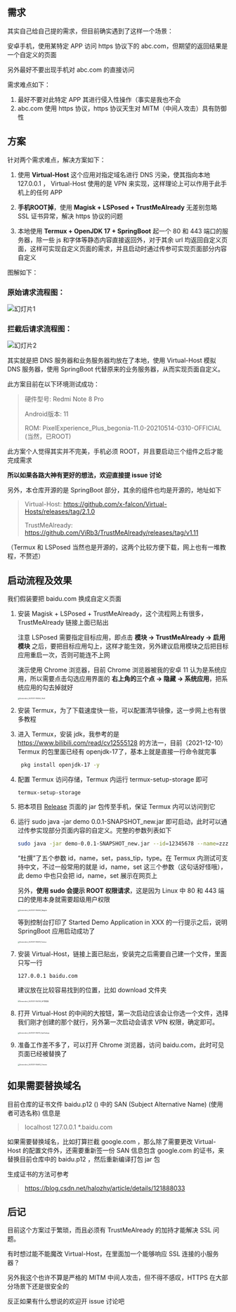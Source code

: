 ## 需求

其实自己给自己提的需求，但目前确实遇到了这样一个场景：

安卓手机，使用某特定 APP 访问 https 协议下的 abc.com，但期望的返回结果是一个自定义的页面

另外最好不要出现手机对 abc.com 的直接访问

需求难点如下：

1. 最好不要对此特定 APP 其进行侵入性操作（事实是我也不会
2. abc.com 使用 https 协议，https 协议天生对 MITM（中间人攻击）具有防御性

## 方案

针对两个需求难点，解决方案如下：

1. 使用 **Virtual-Host** 这个应用对指定域名进行 DNS 污染，使其指向本地 127.0.0.1 ， Virtual-Host 使用的是 VPN 来实现，这样理论上可以作用于此手机上的任何 APP

2. **手机ROOT掉**，使用 **Magisk + LSPosed + TrustMeAlready** 无差别忽略 SSL 证书异常，解决 https 协议的问题
3. 本地使用 **Termux + OpenJDK 17 + SpringBoot** 起一个 80 和 443 端口的服务器，除一些 js 和字体等静态内容直接返回外，对于其余 url 均返回自定义页面，这样可实现自定义页面的需求，并且启动时通过传参可实现页面部分内容自定义

图解如下：

### 原始请求流程图：

![幻灯片1](README.assets/幻灯片1.PNG)

### 拦截后请求流程图：

![幻灯片2](README.assets/幻灯片2.PNG)

其实就是把 DNS 服务器和业务服务器均放在了本地，使用 Virtual-Host 模拟 DNS 服务器，使用 SpringBoot 代替原来的业务服务器，从而实现页面自定义。

此方案目前在以下环境测试成功：

> 硬件型号: Redmi Note 8 Pro 
>
> Android版本: 11 
>
> ROM: PixelExperience_Plus_begonia-11.0-20210514-0310-OFFICIAL (当然，已ROOT)

此方案个人觉得其实并不完美，手机必须 ROOT，并且要启动三个组件之后才能完成需求

**所以如果各路大神有更好的想法，欢迎直接提 issue 讨论**

另外，本仓库开源的是 SpringBoot 部分，其余的组件也均是开源的，地址如下

> Virtual-Host: https://github.com/x-falcon/Virtual-Hosts/releases/tag/2.1.0
>
> TrustMeAlready: https://github.com/ViRb3/TrustMeAlready/releases/tag/v1.11

（Termux 和 LSPosed 当然也是开源的，这两个比较方便下载，网上也有一堆教程，不赘述）

## 启动流程及效果

我们假装要把 baidu.com 换成自定义页面

1. 安装 Magisk + LSPosed + TrustMeAlready，这个流程网上有很多，TrustMeAlready 链接上面已贴出

   注意 LSPosed 需要指定目标应用，即点击 **模块 ->  TrustMeAlready -> 启用模块** 之后，要把目标应用勾上，这样才能生效，另外建议启用模块之后把目标应用重启一次，否则可能连不上网

   演示使用 Chrome 浏览器，目前 Chrome 浏览器被我的安卓 11 认为是系统应用，所以需要点击勾选应用界面的 **右上角的三个点 -> 隐藏 -> 系统应用**，把系统应用的勾去掉就好

   <img src="README.assets/Screenshot_20211211-185054_Shell.jpg" alt="Screenshot_20211211-185054_Shell" style="zoom:25%;" />

2. 安装 Termux，为了下载速度快一些，可以配置清华镜像，这一步网上也有很多教程

3. 进入 Termux，安装 jdk，我参考的是 https://www.bilibili.com/read/cv12555128 的方法一，目前（2021-12-10） Termux 的包里面已经有 openjdk-17了，基本上就是直接一行命令就完事

   ```bash
    pkg install openjdk-17 -y
   ```

4. 配置 Termux 访问存储，Termux 内运行 termux-setup-storage 即可

   ```
   termux-setup-storage
   ```

5. 把本项目 [Release](https://github.com/eddlez/demo/releases/download/0.0.1/demo-0.0.1-SNAPSHOT_new.jar) 页面的 jar 包传至手机，保证 Termux 内可以访问到它

6. 运行 sudo java -jar demo 0.0.1-SNAPSHOT_new.jar 即可启动，此时可以通过传参实现部分页面内容的自定义。完整的参数列表如下

   ```bash
   sudo java -jar demo-0.0.1-SNAPSHOT_new.jar --id=12345678 --name=zzz --set=location --pass_tip=false --type=normal
   ```

   “杜撰”了五个参数 id，name，set，pass_tip，type。在 Termux 内测试可支持中文，不过一般常用的就是 id，name，set 这三个参数（这句话好怪哦），此 demo 中也只会把 id，name，set 展示在网页上

   另外，**使用 sudo 会提示 ROOT 权限请求**，这是因为 Linux 中 80 和 443 端口的使用本身就需要超级用户权限

   <img src="README.assets/Screenshot_20211211-185006_Magisk.png" alt="Screenshot_20211211-185006_Magisk" style="zoom:25%;" />

   等到控制台打印了 Started Demo Application in XXX 的一行提示之后，说明 SpringBoot 应用启动成功了

   <img src="README.assets/Screenshot_20211211-185019_Termux.png" alt="Screenshot_20211211-185019_Termux" style="zoom:25%;" />

7. 安装 Virtual-Host，链接上面已贴出，安装完之后需要自己建一个文件，里面只写一行

   ``` 
   127.0.0.1 baidu.com
   ```

   建议放在比较容易找到的位置，比如 download 文件夹

   <img src="README.assets/Screenshot_20211211-184728_MT管理器.png" alt="Screenshot_20211211-184728_MT管理器" style="zoom:25%;" />

8. 打开 Virtual-Host 的中间的大按钮，第一次启动应该会让你选一个文件，选择我们刚才创建的那个就行，另外第一次启动会请求 VPN 权限，确定即可。

   <img src="README.assets/Screenshot_20211211-185713_VpnDialogs.png" alt="Screenshot_20211211-185713_VpnDialogs" style="zoom:25%;" />

9. 准备工作差不多了，可以打开 Chrome 浏览器，访问 baidu.com，此时可见页面已经被替换了

   <img src="README.assets/Screenshot_20211211-184610_Chrome.png" alt="Screenshot_20211211-184610_Chrome" style="zoom: 25%;" />

## 如果需要替换域名

目前仓库的证书文件 baidu.p12 () 中的 SAN (Subject Alternative Name) (使用者可选名称) 信息是

> localhost 
> 127.0.0.1 
> *.baidu.com

如果需要替换域名，比如打算拦截 google.com ，那么除了需要更改 Virtual-Host 的配置文件外，还需要重新签一份 SAN 信息包含 google.com 的证书，来替换目前仓库中的 baidu.p12 ，然后重新编译打包 jar 包

生成证书的方法可参考

> https://blog.csdn.net/halozhy/article/details/121888033

## 后记

目前这个方案过于繁琐，而且必须有 TrustMeAlready 的加持才能解决 SSL 问题。

有时想过能不能魔改 Virtual-Host，在里面加一个能够响应 SSL 连接的小服务器？

另外我这个也许不算是严格的 MITM 中间人攻击，但不得不感叹，HTTPS 在大部分场景下还是很安全的

反正如果有什么想说的欢迎开 issue 讨论吧
